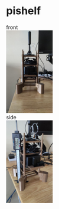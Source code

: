 # pishelf
front  
<img src="image/front.jpg" width="25%">  
side  
<img src="image/side.jpg" width="25%">  
